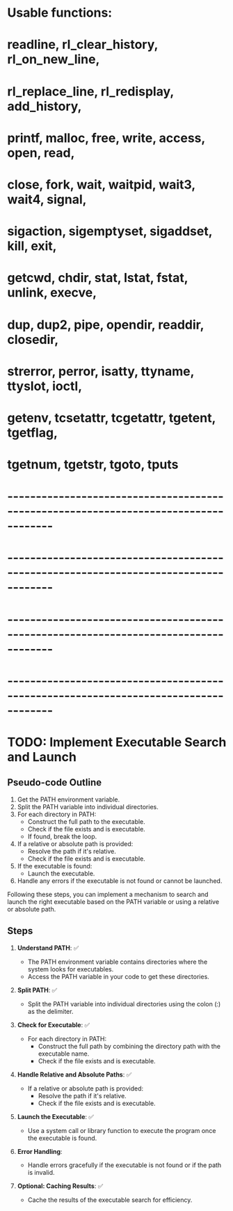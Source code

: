 # Usable functions:
# readline, rl_clear_history, rl_on_new_line,
# rl_replace_line, rl_redisplay, add_history,
# printf, malloc, free, write, access, open, read,
# close, fork, wait, waitpid, wait3, wait4, signal,
# sigaction, sigemptyset, sigaddset, kill, exit,
# getcwd, chdir, stat, lstat, fstat, unlink, execve,
# dup, dup2, pipe, opendir, readdir, closedir,
# strerror, perror, isatty, ttyname, ttyslot, ioctl,
# getenv, tcsetattr, tcgetattr, tgetent, tgetflag,
# tgetnum, tgetstr, tgoto, tputs

# ------------------------------------------------------------------------------------ #
# ------------------------------------------------------------------------------------ #
# ------------------------------------------------------------------------------------ #
# ------------------------------------------------------------------------------------ #


# TODO: Implement Executable Search and Launch

## Pseudo-code Outline

1. Get the PATH environment variable.
2. Split the PATH variable into individual directories.
3. For each directory in PATH:
	- Construct the full path to the executable.
	- Check if the file exists and is executable.
	- If found, break the loop.
4. If a relative or absolute path is provided:
	- Resolve the path if it's relative.
	- Check if the file exists and is executable.
5. If the executable is found:
	- Launch the executable.
6. Handle any errors if the executable is not found or cannot be launched.

Following these steps, you can implement a mechanism to search and launch the right executable based on the PATH variable or using a relative or absolute path.

## Steps

1. **Understand PATH**: ✅
	- The PATH environment variable contains directories where the system looks for executables.
	- Access the PATH variable in your code to get these directories.

2. **Split PATH**: ✅
	- Split the PATH variable into individual directories using the colon (:) as the delimiter.

3. **Check for Executable**: ✅
	- For each directory in PATH:
	  - Construct the full path by combining the directory path with the executable name.
	  - Check if the file exists and is executable.

4. **Handle Relative and Absolute Paths**: ✅
	- If a relative or absolute path is provided: 
	  - Resolve the path if it's relative.
	  - Check if the file exists and is executable.

5. **Launch the Executable**: ✅
	- Use a system call or library function to execute the program once the executable is found.

6. **Error Handling**: 
	- Handle errors gracefully if the executable is not found or if the path is invalid.

7. **Optional: Caching Results**: ✅
	- Cache the results of the executable search for efficiency.
